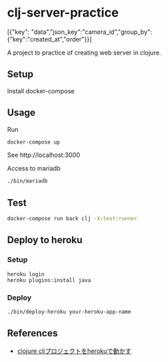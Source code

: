 # clj-server-practice

[{"key": "data","json_key":"camera_id","group_by":{"key":"created_at","order"}}]

A project to practice of creating web server in clojure.

## Setup

Install docker-compose

## Usage

Run

```bash
docker-compose up
```

See http://localhost:3000


Access to mariadb

```bash
./bin/mariadb
```

## Test

```bash
docker-compose run back clj -X:test:runner
```

## Deploy to heroku

### Setup

```
heroku login
heroku plugins:install java
```

### Deploy

```bash
./bin/deploy-heroku your-heroku-app-name
```

## References

- [clojure cliプロジェクトをherokuで動かす](https://asukiaaa.blogspot.com/2022/03/clojure-cli-on-heroku.html)
